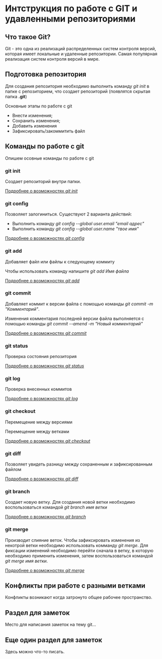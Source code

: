 # Интструкция по работе с GIT и удавленными репозиториями

## Что такое Git?

Git - это одна из реализаций распределенных систем контроля версий, которая имеет локальные и удаленные репозитории. Самая популярная реализация систем контроля версий в мире.

## Подготовка репозитория 

Для создания репозитория необходимо выполнить команду *git init* в папке с репозиторием, что создает репозиторий (появлятся скрытая папка **.git**)

Основные этапы по работе с git
* Внести изменения;
* Сохранить изменения;
* Добавить изменения
* Зафиксировать/закоммитить файл

## Команды по работе с git

Опишем осовные команды по работе с git

### git init

Создает репозиторий внутри папки. 

[Подробнее о возможностях *git init*](https://git-scm.com/docs/git-init)

### git config

Позволяет залогиниться. Существуют 2 варианта действий:
* Выполнить команду *git config --global user.email "email адрес"*
* Выполнить команду *git config --global user.name "твое имя"*

[Подробнее о возможностях *git config*](https://git-scm.com/docs/git-config)

### git add

Добавляет файл или файлы к следующему коммиту

Чтобы использовать команду напишите *git add Имя файла* 

[Подробнее о возможностях *git add*](https://git-scm.com/docs/git-add)

### git commit

Добавляет коммит к версии файла с помощью команды *git commit -m "Комментарий"*.

Изменения комментария последней версии файла выполняется с помощью команды *git commit --amend -m "Новый комментарий"*

[Подробнее о возможностях *git commit*](https://git-scm.com/docs/git-commit)

### git status

Проверка состояния репозитория

[Подробнее о возможностях *git status*](https://git-scm.com/docs/git-status)

### git log

Проверка внесенных коммитов

[Подробнее о возможностях *git log*](https://git-scm.com/docs/git-log)

### git checkout

Перемещение между версиями

Перемещение между ветками

[Подробнее о возможностях *git checkout*](https://git-scm.com/docs/git-checkout)

### git diff

Позволяет увидеть разницу между сохраненным и зафиксированным файлом

[Подробнее о возможностях *git diff*](https://git-scm.com/docs/git-diff)

### git branch

Создает новую ветку. Для создания новой ветки необходимо воспользоваться командой *git branch имя ветки*

[Подробнее о возможностях *git branch*](https://git-scm.com/docs/git-branch)

### git merge

Производит слияние веток. Чтобы зафиксировать изменения из некотрой ветки необходимо использовать комманду *git merge*. Для фиксации изменений необходимо перейти сначала в ветку, в которую необходимо применить изменения, затем воспользоваться командой *git merge имя ветки*.

[Подробнее о возможностях *git merge*](https://git-scm.com/docs/git-merge)

## Конфликты при работе с разными ветками

Конфликты возникают когда затронуто общее рабочее пространство.

## Раздел для заметок

Место для написания заметок на тему git...

## Еще один раздел для заметок

Здесь можно что-то писать. 
